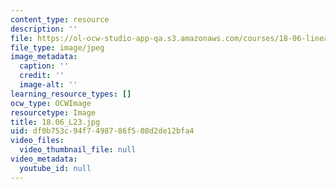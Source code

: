 ```yaml
---
content_type: resource
description: ''
file: https://ol-ocw-studio-app-qa.s3.amazonaws.com/courses/18-06-linear-algebra-spring-2010/df0b753c94f7498786f508d2de12bfa4_18.06_L23.jpg
file_type: image/jpeg
image_metadata:
  caption: ''
  credit: ''
  image-alt: ''
learning_resource_types: []
ocw_type: OCWImage
resourcetype: Image
title: 18.06_L23.jpg
uid: df0b753c-94f7-4987-86f5-08d2de12bfa4
video_files:
  video_thumbnail_file: null
video_metadata:
  youtube_id: null
---
```

